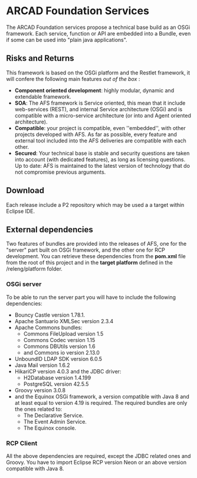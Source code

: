 # ARCAD Foundation Services

The ARCAD Foundation services propose a technical base build as an OSGi framework. Each service, function or API are embedded into a Bundle, even if some can be used into "plain java applications".

## Risks and Returns

This framework is based on the OSGi platform and the Restlet framework, it will confere the following main features *out of the box* :

* **Component oriented development**: highly modular, dynamic and extendable framework.
* **SOA**: The AFS framework is Service oriented, this mean that it include web-services (REST), and internal Service architecture (OSGi) and is compatible with a micro-service architecture (or into and Agent oriented architecture).
* **Compatible**: your project is compatible, even ''embedded'', with other projects developed with AFS. As far as possible, every feature and external tool included into the AFS deliveries are compatible with each other.
* **Secured**: Your technical base is stable and security questions are taken into account (with dedicated features), as long as licensing questions.
Up to date: AFS is maintained to the latest version of technology that do not compromise previous arguments.


## Download

Each release include a P2 repository which may be used a a target within Eclipse IDE.


## External dependencies

Two features of bundles are provided into the releases of AFS, one for the "server" part built on OSGi framework, and the other one for RCP development.
You can retrieve these dependencies from the **pom.xml** file from the root of this project and in the **target platform** defined in the /releng/platform folder.

### OSGi server

To be able to run the server part you will have to include the following dependencies:

* Bouncy Castle version 1.78.1.
* Apache Santuario XMLSec version 2.3.4
* Apache Commons bundles:
  * Commons FileUpload version 1.5
  * Commons Codec version 1.15
  * Commons DBUtils version 1.6
  * and Commons io version 2.13.0
* UnboundID LDAP SDK version 6.0.5
* Java Mail version 1.6.2
* HikariCP version 4.0.3 and the JDBC driver:
  * H2Database version 1.4.199
  * PostgreSQL version 42.5.5
* Groovy version 3.0.8
* and the Equinox OSGi framework, a version compatible with Java 8 and at least equal to version 4.19 is required. The required bundles are only the ones related to:
  * The Declarative Service.
  * The Event Admin Service.
  * The Equinox console.
 
### RCP Client

All the above dependencies are required, except the JDBC related ones and Groovy. You have to import Eclipse RCP version Neon or an above version compatible with Java 8.

